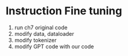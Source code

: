 
# Instruction Fine tuning
1. run ch7 original code
2. modify data, dataloader
3. modify tokenizer
4. modify GPT code with our code

